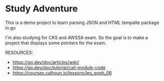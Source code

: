 # Study Adventure

This is a demo project to learn parsing JSON and HTML tempalte package in go

I'm also studying for CKS and AWSSA exam. So the goal is to make a project that displays some pointers for the exam.


RESOURCES:

- https://go.dev/doc/articles/wiki/ 
- https://go.dev/doc/tutorial/call-module-code
- https://courses.calhoun.io/lessons/les_goph_06 